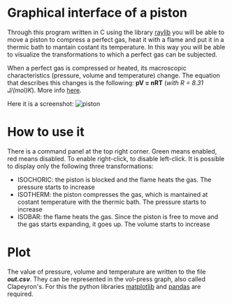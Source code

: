 # Graphical interface of a piston
Through this program written in C using the library [raylib](https://www.raylib.com/) you will be able to move a piston to compress a perfect gas, heat it with a flame and put it in a thermic bath to mantain costant its temperature.
In this way you will be able to visualize the transformations to which a perfect gas can be subjected.

When a perfect gas is compressed or heated, its macroscopic characteristics (pressure, volume and temperature) change. The equation that describes this changes is the following: **pV = nRT** (*with R = 8.31 J/(mol)K*). More info [here](https://en.wikipedia.org/wiki/Ideal_gas_law).

Here it is a screenshot:
![piston](https://github.com/EugenioBarbieriViale/piston/assets/82298389/321a3b40-bbc5-4ac3-aab0-3a07beac0bd0)

# How to use it
There is a command panel at the top right corner. Green means enabled, red means disabled. To enable right-click, to disable left-click.
It is possible to display only the following three transformations:
- ISOCHORIC: the piston is blocked and the flame heats the gas. The pressure starts to increase
- ISOTHERM: the piston compresses the gas, which is mantained at costant temperature with the thermic bath. The pressure starts to increase
- ISOBAR: the flame heats the gas. Since the piston is free to move and the gas starts expanding, it goes up. The volume starts to increase

# Plot
The value of pressure, volume and temperature are written to the file ***out.csv***. They can be represented in the vol-press graph, also called Clapeyron's. For this the python libraries [matplotlib](https://pypi.org/project/matplotlib/) and [pandas](https://pypi.org/project/pandas/) are required.
